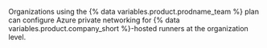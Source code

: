 Organizations using the {% data variables.product.prodname_team %} plan can configure Azure private networking for {% data variables.product.company_short %}-hosted runners at the organization level.
